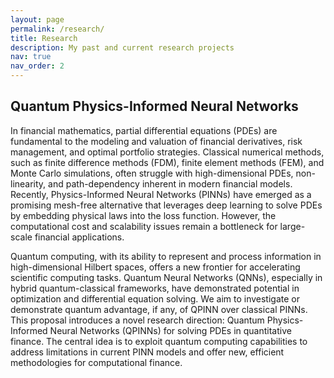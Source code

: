 ```yaml
---
layout: page
permalink: /research/
title: Research
description: My past and current research projects
nav: true
nav_order: 2
---
```


## Quantum Physics-Informed Neural Networks

In financial mathematics, partial differential equations (PDEs) are fundamental to the modeling and valuation of financial derivatives, risk management, and optimal portfolio strategies. Classical numerical methods, such as finite difference methods (FDM), finite element methods (FEM), and Monte Carlo simulations, often struggle with high-dimensional PDEs, non-linearity, and path-dependency inherent in modern financial models. Recently, Physics-Informed Neural Networks (PINNs) have emerged as a promising mesh-free alternative that leverages deep learning to solve PDEs by embedding physical laws into the loss function. However, the computational cost and scalability issues remain a bottleneck for large-scale financial applications. 

Quantum computing, with its ability to represent and process information in high-dimensional Hilbert spaces, offers a new frontier for accelerating scientific computing tasks. Quantum Neural Networks (QNNs), especially in hybrid quantum-classical frameworks, have demonstrated potential in optimization and differential equation solving. We aim to investigate or demonstrate quantum advantage, if any, of QPINN over classical PINNs. This proposal introduces a novel research direction: Quantum Physics-Informed Neural Networks (QPINNs) for solving PDEs in quantitative finance. The central idea is to exploit quantum computing capabilities to address limitations in current PINN models and offer new, efficient methodologies for computational finance.